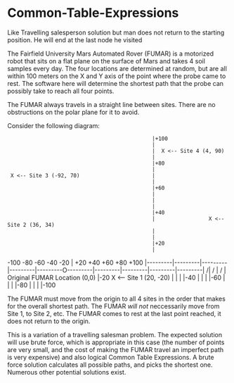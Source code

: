 # Common-Table-Expressions
Like Travelling salesperson solution but man does not return to the starting position. He will end at the last node he visited


The Fairfield University Mars Automated Rover (FUMAR) is a 
motorized robot that sits on a flat plane on the surface of Mars and takes 4 soil samples 
every day.  The four locations are determined at random, but are all within 100 meters on
the X and Y axis of the point where the probe came to rest.  The software here
will determine the shortest path that the probe can possibly take to reach all four points.

The FUMAR always travels in a straight line between sites.  There are no obstructions on
the polar plane for it to avoid.

Consider the following diagram:
                                                  
                                                  |+100  
                                                  |
                                                  |  X <-- Site 4 (4, 90)
                                                  |
                                                  |+80
                                                  |
     X <-- Site 3 (-92, 70)                       |
                                                  |
                                                  |+60
                                                  |
                                                  |
                                                  |
                                                  |+40
                                                  |                 X <-- Site 2 (36, 34)
                                                  |
                                                  |
                                                  |+20
                                                  | 
-100     -80       -60       -40       -20        |        +20       +40       +60       +80	  +100 
|---------|---------|---------|---------|---------O---------|---------|---------|---------|---------|
                                                 /|
                                                / |
                                               /  |
                  Original FUMAR Location (0,0)   |-20      X <-- Site 1 (20, -20)
                                                  |
                                                  |
                                                  |
                                                  |-40
                                                  |
                                                  |
                                                  |
                                                  |-60
                                                  |
                                                  |
                                                  |
                                                  |-80
                                                  |
                                                  |
                                                  |
                                                  |-100

The FUMAR must move from the origin to all 4 sites in the order that makes for the overall shortest path.
The FUMAR *will not* neccessarily move from Site 1, to Site 2, etc.
The FUMAR comes to rest at the last point reached, it does not return to the origin.

This is a variation of a travelling salesman problem.  The expected solution will use brute force, which
is appropriate in this case (the number of points are very small, and the cost of making the FUMAR travel
an imperfect path is very expensive) and also logical Common Table Expressions.  A brute force solution calculates all possible paths, and picks
the shortest one.  Numerous other potential solutions exist.
